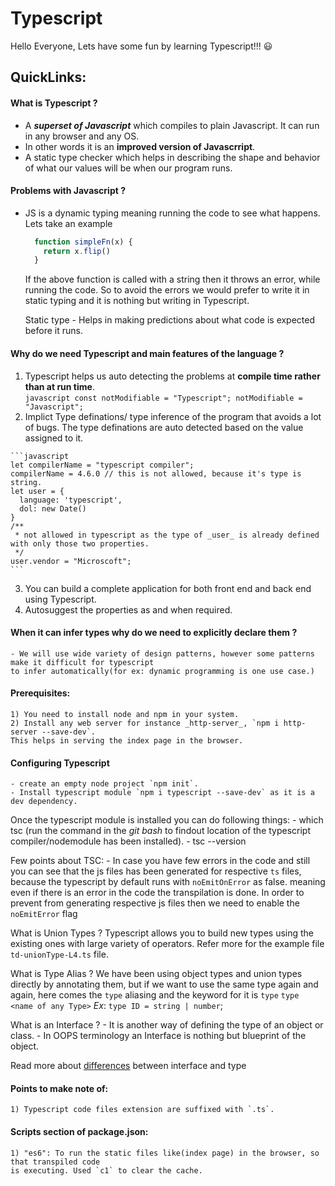 # Typescript
Hello Everyone, Lets have some fun by learning Typescript!!! :smiley:

## QuickLinks:

#### What is Typescript ?
  - A **_superset of Javascript_** which compiles to plain Javascript. It can run in any browser and any OS.
  - In other words it is an **improved version of Javascrript**.
  - A static type checker which helps in describing the shape and behavior of what our values will be
  when our program runs.

#### Problems with Javascript ?
  - JS is a dynamic typing meaning running the code to see what happens. Lets take an example
    
    ```javascript
      function simpleFn(x) {
        return x.flip()
      }
    ```
    If the above function is called with a string then it throws an error, while running the code.
    So to avoid the errors we would prefer to write it in static typing and it is nothing
    but writing in Typescript.

    Static type - Helps in making predictions about what code is expected before it runs.

#### Why do we need Typescript and main features of the language ?
  
  1) Typescript helps us auto detecting the problems at __compile time rather than at run time__.  
    ```javascript
    const notModifiable = "Typescript";
    notModifiable = "Javascript";
    ```
  2) Implict Type definations/ type inference of the program that avoids a lot of bugs.
   The type definations are auto detected based on the value assigned to it.

    ```javascript
    let compilerName = "typescript compiler";
    compilerName = 4.6.0 // this is not allowed, because it's type is string.
    let user = {
      language: 'typescript',
      dol: new Date()
    }
    /**
     * not allowed in typescript as the type of _user_ is already defined with only those two properties.
     */
    user.vendor = "Microscoft"; 
    ```
  3) You can build a complete application for both front end and back end using Typescript.
  4) Autosuggest the properties as and when required.

#### When it can infer types why do we need to explicitly declare them ?
    - We will use wide variety of design patterns, however some patterns make it difficult for typescript
    to infer automatically(for ex: dynamic programming is one use case.)
  
#### Prerequisites:
    1) You need to install node and npm in your system.
    2) Install any web server for instance _http-server_, `npm i http-server --save-dev`.
    This helps in serving the index page in the browser.

#### Configuring Typescript
    - create an empty node project `npm init`.
    - Install typescript module `npm i typescript --save-dev` as it is a dev dependency.
  
  Once the typescript module is installed you can do following things:
    - which tsc (run the command in the _git bash_ to findout location of the typescript
    compiler/nodemodule has been installed).
    - tsc --version

  Few points about TSC:
    - In case you have few errors in the code and still you can see that the js files has been generated
    for respective `ts` files, because the typescript by default runs with `noEmitOnError` as false. meaning
    even if there is an error in the code the transpilation is done. In order to prevent from generating
    respective js files then we need to enable the `noEmitError` flag

What is Union Types ?
    Typescript allows you to build new types using the existing ones with large variety of operators.
    Refer more for the example file `td-unionType-L4.ts` file.

What is Type Alias ?
    We have been using object types and union types directly by annotating them, but if we want to use
    the same type again and again, here comes the `type` aliasing and the keyword for it is `type`
    `type <name of any Type>` 
    _Ex_: `type ID = string | number`;

What is an Interface ?
    - It is another way of defining the type of an object or class.
    - In OOPS terminology an Interface is nothing but blueprint of the object.

Read more about [differences](https://www.typescriptlang.org/docs/handbook/2/everyday-types.html#differences-between-type-aliases-and-interfaces) between interface and type

#### Points to make note of:
    1) Typescript code files extension are suffixed with `.ts`. 

#### Scripts section of package.json:
    1) "es6": To run the static files like(index page) in the browser, so that transpiled code
    is executing. Used `c1` to clear the cache.